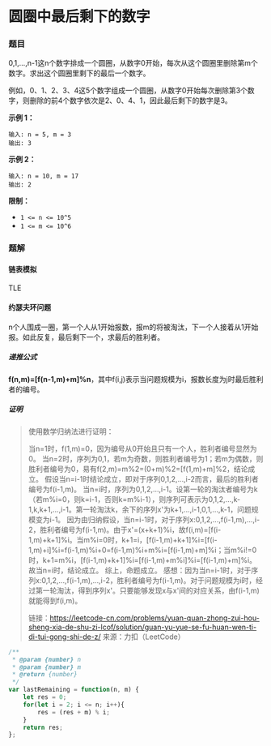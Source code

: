 # 圆圈中最后剩下的数字

### 题目

0,1,...,n-1这n个数字排成一个圆圈，从数字0开始，每次从这个圆圈里删除第m个数字。求出这个圆圈里剩下的最后一个数字。

例如，0、1、2、3、4这5个数字组成一个圆圈，从数字0开始每次删除第3个数字，则删除的前4个数字依次是2、0、4、1，因此最后剩下的数字是3。

**示例 1：**

```
输入: n = 5, m = 3
输出: 3
```

**示例 2：**

```
输入: n = 10, m = 17
输出: 2
```

**限制：**

- `1 <= n <= 10^5`
- `1 <= m <= 10^6`



### 题解

#### 链表模拟

TLE

#### 约瑟夫环问题

n个人围成一圈，第一个人从1开始报数，报m的将被淘汰，下一个人接着从1开始报。如此反复，最后剩下一个，求最后的胜利者。

##### 递推公式

**f(n,m)=[f(n-1,m)+m]%n**，其中f(i,j)表示当问题规模为i，报数长度为j时最后胜利者的编号。

##### 证明

> 使用数学归纳法进行证明：
>
> 当n=1时，f(1,m)=0，因为编号从0开始且只有一个人，胜利者编号显然为0。
> 当n=2时，序列为0,1，若m为奇数，则胜利者编号为1；若m为偶数，则胜利者编号为0，易有f(2,m)=m%2=(0+m)%2=[f(1,m)+m]%2，结论成立。
> 假设当n=i-1时结论成立，即对于序列0,1,2,...,i-2而言，最后的胜利者编号为f(i-1,m)。
> 当n=i时，序列为0,1,2,...,i-1。设第一轮的淘汰者编号为k（若m%i=0，则k=i-1，否则k=m%i-1），则序列可表示为0,1,2,...,k-1,k,k+1,...,i-1。第一轮淘汰k，余下的序列x'为k+1,...,i-1,0,1,...,k-1，问题规模变为i-1。
> 因为由归纳假设，当n=i-1时，对于序列x:0,1,2,...,f(i-1,m),...,i-2，胜利者编号为f(i-1,m)。由于x'=(x+k+1)%i，故f(i,m)=[f(i-1,m)+k+1]%i。当m%i=0时，k+1=i，[f(i-1,m)+k+1]%i=[f(i-1,m)+i]%i=f(i-1,m)%i+0=f(i-1,m)%i+m%i=[f(i-1,m)+m]%i；当m%i!=0时，k+1=m%i，[f(i-1,m)+k+1]%i=[f(i-1,m)+m%i]%i=[f(i-1,m)+m]%i。故当n=i时，结论成立。
> 综上，命题成立。
> 感想：因为当n=i-1时，对于序列x:0,1,2,...,f(i-1,m),...,i-2，胜利者编号为f(i-1,m)。对于问题规模为i时，经过第一轮淘汰，得到序列x'。只要能够发现x与x'间的对应关系，由f(i-1,m)就能得到f(i,m)。
>
> 链接：https://leetcode-cn.com/problems/yuan-quan-zhong-zui-hou-sheng-xia-de-shu-zi-lcof/solution/guan-yu-yue-se-fu-huan-wen-ti-di-tui-gong-shi-de-z/
> 来源：力扣（LeetCode）

```javascript
/**
 * @param {number} n
 * @param {number} m
 * @return {number}
 */
var lastRemaining = function(n, m) {
    let res = 0;
    for(let i = 2; i <= n; i++){
        res = (res + m) % i;
    }
    return res;
};
```

